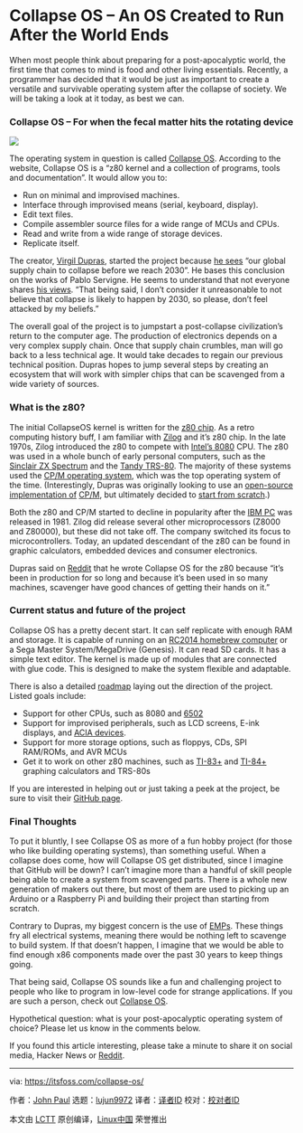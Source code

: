 [#]: collector: (lujun9972)
[#]: translator: ( )
[#]: reviewer: ( )
[#]: publisher: ( )
[#]: url: ( )
[#]: subject: (Collapse OS – An OS Created to Run After the World Ends)
[#]: via: (https://itsfoss.com/collapse-os/)
[#]: author: (John Paul https://itsfoss.com/author/john/)

Collapse OS – An OS Created to Run After the World Ends
======

When most people think about preparing for a post-apocalyptic world, the first time that comes to mind is food and other living essentials. Recently, a programmer has decided that it would be just as important to create a versatile and survivable operating system after the collapse of society. We will be taking a look at it today, as best we can.

### Collapse OS – For when the fecal matter hits the rotating device

![][1]

The operating system in question is called [Collapse OS][2]. According to the website, Collapse OS is a “z80 kernel and a collection of programs, tools and documentation”. It would allow you to:

  * Run on minimal and improvised machines.
  * Interface through improvised means (serial, keyboard, display).
  * Edit text files.
  * Compile assembler source files for a wide range of MCUs and CPUs.
  * Read and write from a wide range of storage devices.
  * Replicate itself.



The creator, [Virgil Dupras][3], started the project because [he sees][4] “our global supply chain to collapse before we reach 2030”. He bases this conclusion on the works of Pablo Servigne. He seems to understand that not everyone shares [his views][4]. “That being said, I don’t consider it unreasonable to not believe that collapse is likely to happen by 2030, so please, don’t feel attacked by my beliefs.”

The overall goal of the project is to jumpstart a post-collapse civilization’s return to the computer age. The production of electronics depends on a very complex supply chain. Once that supply chain crumbles, man will go back to a less technical age. It would take decades to regain our previous technical position. Dupras hopes to jump several steps by creating an ecosystem that will work with simpler chips that can be scavenged from a wide variety of sources.

### What is the z80?

The initial CollapseOS kernel is written for the [z80 chip][5]. As a retro computing history buff, I am familiar with [Zilog][6] and it’s z80 chip. In the late 1970s, Zilog introduced the z80 to compete with [Intel’s 8080][7] CPU. The z80 was used in a whole bunch of early personal computers, such as the [Sinclair ZX Spectrum][8] and the [Tandy TRS-80][9]. The majority of these systems used the [CP/M operating system][10], which was the top operating system of the time. (Interestingly, Dupras was originally looking to use an [open-source implementation o][11][f][11] [CP/M][11], but ultimately decided to [start from scratch][12].)

Both the z80 and CP/M started to decline in popularity after the [IBM PC][13] was released in 1981. Zilog did release several other microprocessors (Z8000 and Z80000), but these did not take off. The company switched its focus to microcontrollers. Today, an updated descendant of the z80 can be found in graphic calculators, embedded devices and consumer electronics.

Dupras said on [Reddit][14] that he wrote Collapse OS for the z80 because “it’s been in production for so long and because it’s been used in so many machines, scavenger have good chances of getting their hands on it.”

### Current status and future of the project

Collapse OS has a pretty decent start. It can self replicate with enough RAM and storage. It is capable of running on an [RC2014 homebrew computer][15] or a Sega Master System/MegaDrive (Genesis). It can read SD cards. It has a simple text editor. The kernel is made up of modules that are connected with glue code. This is designed to make the system flexible and adaptable.

There is also a detailed [roadmap][16] laying out the direction of the project. Listed goals include:

  * Support for other CPUs, such as 8080 and [6502][17]
  * Support for improvised peripherals, such as LCD screens, E-ink displays, and [ACIA devices][18].
  * Support for more storage options, such as floppys, CDs, SPI RAM/ROMs, and AVR MCUs
  * Get it to work on other z80 machines, such as [TI-83+][19] and [TI-84+][20] graphing calculators and TRS-80s



If you are interested in helping out or just taking a peek at the project, be sure to visit their [GitHub page][21].

### Final Thoughts

To put it bluntly, I see Collapse OS as more of a fun hobby project (for those who like building operating systems), than something useful. When a collapse does come, how will Collapse OS get distributed, since I imagine that GitHub will be down? I can’t imagine more than a handful of skill people being able to create a system from scavenged parts. There is a whole new generation of makers out there, but most of them are used to picking up an Arduino or a Raspberry Pi and building their project than starting from scratch.

Contrary to Dupras, my biggest concern is the use of [EMPs][22]. These things fry all electrical systems, meaning there would be nothing left to scavenge to build system. If that doesn’t happen, I imagine that we would be able to find enough x86 components made over the past 30 years to keep things going.

That being said, Collapse OS sounds like a fun and challenging project to people who like to program in low-level code for strange applications. If you are such a person, check out [Collapse OS][2].

Hypothetical question: what is your post-apocalyptic operating system of choice? Please let us know in the comments below.

If you found this article interesting, please take a minute to share it on social media, Hacker News or [Reddit][23].

--------------------------------------------------------------------------------

via: https://itsfoss.com/collapse-os/

作者：[John Paul][a]
选题：[lujun9972][b]
译者：[译者ID](https://github.com/译者ID)
校对：[校对者ID](https://github.com/校对者ID)

本文由 [LCTT](https://github.com/LCTT/TranslateProject) 原创编译，[Linux中国](https://linux.cn/) 荣誉推出

[a]: https://itsfoss.com/author/john/
[b]: https://github.com/lujun9972
[1]: https://i1.wp.com/itsfoss.com/wp-content/uploads/2019/10/Collapse_OS.jpg?ssl=1
[2]: https://collapseos.org/
[3]: https://github.com/hsoft
[4]: https://collapseos.org/why.html
[5]: https://en.m.wikipedia.org/wiki/Z80
[6]: https://en.wikipedia.org/wiki/Zilog
[7]: https://en.wikipedia.org/wiki/Intel_8080
[8]: https://en.wikipedia.org/wiki/ZX_Spectrum
[9]: https://en.wikipedia.org/wiki/TRS-80
[10]: https://en.wikipedia.org/wiki/CP/M
[11]: https://github.com/davidgiven/cpmish
[12]: https://github.com/hsoft/collapseos/issues/52
[13]: https://en.wikipedia.org/wiki/IBM_Personal_Computer
[14]: https://old.reddit.com/r/collapse/comments/dejmvz/collapse_os_bootstrap_postcollapse_technology/f2w3sid/?st=k1gujoau&sh=1b344da9
[15]: https://rc2014.co.uk/
[16]: https://collapseos.org/roadmap.html
[17]: https://en.wikipedia.org/wiki/MOS_Technology_6502
[18]: https://en.wikipedia.org/wiki/MOS_Technology_6551
[19]: https://en.wikipedia.org/wiki/TI-83_series#TI-83_Plus
[20]: https://en.wikipedia.org/wiki/TI-84_Plus_series
[21]: https://github.com/hsoft/collapseos
[22]: https://en.wikipedia.org/wiki/Electromagnetic_pulse
[23]: https://reddit.com/r/linuxusersgroup
